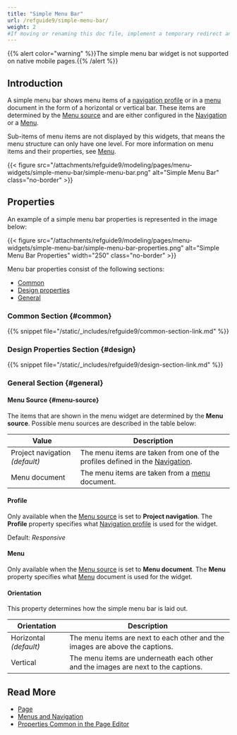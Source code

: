 ```yaml
---
title: "Simple Menu Bar"
url: /refguide9/simple-menu-bar/
weight: 2
#If moving or renaming this doc file, implement a temporary redirect and let the respective team know they should update the URL in the product. See Mapping to Products for more details.
---
```


{{% alert color="warning" %}}The simple menu bar widget is not supported on native mobile pages.{{% /alert %}}

## Introduction

A simple menu bar shows menu items of a [navigation profile](/refguide9/navigation/#profiles) or in a [menu](/refguide9/menu/) document in the form of a horizontal or vertical bar. These items are determined by the [Menu source](#menu-source) and are either configured in the [Navigation](/refguide9/navigation/) or a [Menu](/refguide9/menu/).

Sub-items of menu items are not displayed by this widgets, that means the menu structure can only have one level. For more information on menu items and their properties, see [Menu](/refguide9/menu/).

{{< figure src="/attachments/refguide9/modeling/pages/menu-widgets/simple-menu-bar/simple-menu-bar.png" alt="Simple Menu Bar" class="no-border" >}}

## Properties

An example of a simple menu bar properties is represented in the image below:

{{< figure src="/attachments/refguide9/modeling/pages/menu-widgets/simple-menu-bar/simple-menu-bar-properties.png" alt="Simple Menu Bar Properties"   width="250"  class="no-border" >}}

Menu bar properties consist of the following sections:

* [Common](#common)
* [Design properties](#design)
* [General](#general)

### Common Section {#common}

{{% snippet file="/static/_includes/refguide9/common-section-link.md" %}}

### Design Properties Section {#design}

{{% snippet file="/static/_includes/refguide9/design-section-link.md" %}}

### General Section {#general}

#### Menu Source {#menu-source}

The items that are shown in the menu widget are determined by the **Menu source**. Possible menu sources are described in the table below:

| Value              | Description                                                  |
| ------------------ | ------------------------------------------------------------ |
| Project navigation  *(default)* | The menu items are taken from one of the profiles defined in the [Navigation](/refguide9/navigation/). |
| Menu document      | The menu items are taken from a [menu](/refguide9/menu/) document.       |

#### Profile 

Only available when the [Menu source](#menu-source) is set to **Project navigation**. The **Profile** property specifies what [Navigation profile](/refguide9/navigation/#profiles) is used for the widget. 

Default: *Responsive*

#### Menu 

Only available when the [Menu source](#menu-source) is set to **Menu document**. The **Menu** property specifies what [Menu](/refguide9/menu/) document is used for the widget.

#### Orientation

This property determines how the simple menu bar is laid out.

| Orientation | Description |
| --- | --- |
| Horizontal  *(default)* | The menu items are next to each other and the images are above the captions. |
| Vertical | The menu items are underneath each other and the images are next to the captions. |

## Read More

* [Page](/refguide9/page/)
* [Menus and Navigation](/refguide9/menu-widgets/)
* [Properties Common in the Page Editor](/refguide9/common-widget-properties/)
